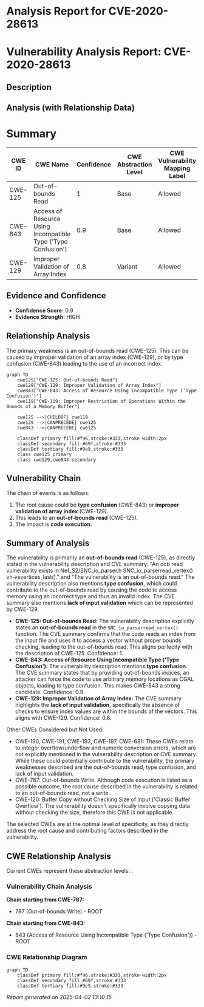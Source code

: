 # Analysis Report for CVE-2020-28613

# Vulnerability Analysis Report: CVE-2020-28613

## Description



## Analysis (with Relationship Data)

# Summary
| CWE ID | CWE Name | Confidence | CWE Abstraction Level | CWE Vulnerability Mapping Label | CWE-Vulnerability Mapping Notes |
|---|---|---|---|---|---|
| CWE-125 | Out-of-bounds Read | 1 | Base | Allowed | Primary CWE |
| CWE-843 | Access of Resource Using Incompatible Type ('Type Confusion') | 0.9 | Base | Allowed | Secondary Candidate |
| CWE-129 | Improper Validation of Array Index | 0.8 | Variant | Allowed | Secondary Candidate |

## Evidence and Confidence

*   **Confidence Score:** 0.9
*   **Evidence Strength:** HIGH

## Relationship Analysis
The primary weakness is an out-of-bounds read (CWE-125). This can be caused by improper validation of an array index (CWE-129), or by type confusion (CWE-843) leading to the use of an incorrect index.

```mermaid
graph TD
    cwe125["CWE-125: Out-of-bounds Read"]
    cwe129["CWE-129: Improper Validation of Array Index"]
    cwe843["CWE-843: Access of Resource Using Incompatible Type ('Type Confusion')"]
    cwe119["CWE-119: Improper Restriction of Operations Within the Bounds of a Memory Buffer"]

    cwe125 -->|CHILDOF| cwe119
    cwe129 -->|CANPRECEDE| cwe125
    cwe843 -->|CANPRECEDE| cwe125

    classDef primary fill:#f96,stroke:#333,stroke-width:2px
    classDef secondary fill:#69f,stroke:#333
    classDef tertiary fill:#9e9,stroke:#333
    class cwe125 primary
    class cwe129,cwe843 secondary
```

## Vulnerability Chain
The chain of events is as follows:
1.  The root cause could be **type confusion** (CWE-843) or **improper validation of array index** (CWE-129).
2.  This leads to an **out-of-bounds read** (CWE-125).
3.  The impact is **code execution**.

## Summary of Analysis
The vulnerability is primarily an **out-of-bounds read** (CWE-125), as directly stated in the vulnerability description and CVE summary: "An oob read vulnerability exists in Nef_S2/SNC_io_parser.h SNC_io_parserread_vertex() vh->svertices_last()." and "The vulnerability is an out-of-bounds read."
The vulnerability description also mentions **type confusion**, which could contribute to the out-of-bounds read by causing the code to access memory using an incorrect type and thus an invalid index. The CVE summary also mentions **lack of input validation** which can be represented by CWE-129.

*   **CWE-125: Out-of-bounds Read:** The vulnerability description explicitly states an **out-of-bounds read** in the `SNC_io_parserread_vertex()` function. The CVE summary confirms that the code reads an index from the input file and uses it to access a vector without proper bounds checking, leading to the out-of-bounds read. This aligns perfectly with the description of CWE-125. Confidence: 1.
*   **CWE-843: Access of Resource Using Incompatible Type ('Type Confusion'):** The vulnerability description mentions **type confusion**. The CVE summary states that by providing out-of-bounds indices, an attacker can force the code to use arbitrary memory locations as CGAL objects, leading to type confusion. This makes CWE-843 a strong candidate. Confidence: 0.9.
*   **CWE-129: Improper Validation of Array Index:** The CVE summary highlights the **lack of input validation**, specifically the absence of checks to ensure index values are within the bounds of the vectors. This aligns with CWE-129. Confidence: 0.8.

Other CWEs Considered but Not Used:

*   CWE-190, CWE-191, CWE-193, CWE-197, CWE-681: These CWEs relate to integer overflow/underflow and numeric conversion errors, which are not explicitly mentioned in the vulnerability description or CVE summary. While these could potentially contribute to the vulnerability, the primary weaknesses described are the out-of-bounds read, type confusion, and lack of input validation.
*   CWE-787: Out-of-bounds Write. Although code execution is listed as a possible outcome, the root cause described in the vulnerability is related to an out-of-bounds read, not a write.
*   CWE-120: Buffer Copy without Checking Size of Input ('Classic Buffer Overflow'). The vulnerability doesn't specifically involve copying data without checking the size, therefore this CWE is not applicable.

The selected CWEs are at the optimal level of specificity, as they directly address the root cause and contributing factors described in the vulnerability.


## CWE Relationship Analysis

Current CWEs represent these abstraction levels: .


### Vulnerability Chain Analysis

**Chain starting from CWE-787:**
- 787 (Out-of-bounds Write) - ROOT


**Chain starting from CWE-843:**
- 843 (Access of Resource Using Incompatible Type ('Type Confusion')) - ROOT



### CWE Relationship Diagram

```mermaid
graph TD
    classDef primary fill:#f96,stroke:#333,stroke-width:2px
    classDef secondary fill:#69f,stroke:#333
    classDef tertiary fill:#9e9,stroke:#333
```



*Report generated on 2025-04-02 13:10:15*
